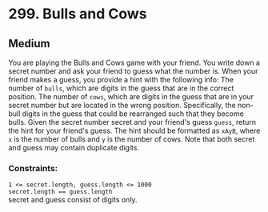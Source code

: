# 299. Bulls and Cows

## Medium

You are playing the Bulls and Cows game with your friend. You write down a secret number and ask your friend to guess
what the number is. When your friend makes a guess, you provide a hint with the following info: The number of `bulls`,
which are digits in the guess that are in the correct position. The number of `cows`, which are digits in the guess that
are in your secret number but are located in the wrong position. Specifically, the non-bull digits in the guess that
could be rearranged such that they become bulls. Given the secret number secret and your friend's guess `guess`, return
the hint for your friend's guess. The hint should be formatted as `xAyB`, where `x` is the number of bulls and `y` is
the number of cows. Note that both secret and guess may contain duplicate digits.

### Constraints:

`1 <= secret.length, guess.length <= 1000`  
`secret.length == guess.length`  
secret and guess consist of digits only.